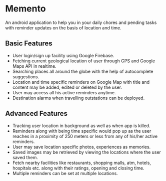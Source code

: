 # Memento
An android application to help you in your daily chores and pending tasks with reminder updates on the basis of location and time.
## Basic Features

- User login/sign up facility using Google Firebase.
- Fetching current geological location of user through GPS and Google Maps API in realtime.
- Searching places all around the globe with the help of autocomplete suggestions.
- Location and time specific reminders on Google Map with title and content may be added, edited or deleted by the user.
- User may access all his active reminders anytime.
- Destination alarms when travelling outstations can be deployed.

## Advanced Features

- Tracking user location in background as well as when app is killed.
- Reminders along with being time specific would pop up as the user reaches in a proximity of 250 meters or less from any of his/her active reminders.
- User may save location specific photos, experiences as memories.
- Saved images may be retrieved by viewing the locations where the user saved them.
- Fetch nearby facilities like restaurants, shopping malls, atm, hotels, hospitals etc. along with their ratings, opening and closing time.
- Multiple reminders can be set at multiple locations.

